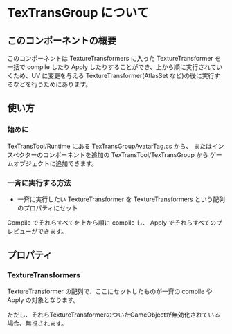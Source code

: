 # TexTransGroup について

## このコンポーネントの概要

このコンポーネントは TextureTransformers に入った TextureTransformer を一括で compile したり
Apply したりすることができ、上から順に実行されていくため、UV に変更を与える TextureTransformer(AtlasSet など)の後に実行するなどを行うためにあります。

## 使い方

### 始めに

TexTransTool/Runtime にある TexTransGroupAvatarTag.cs から、
またはインスペクターのコンポーネントを追加の TexTransTool/TexTransGroup から
ゲームオブジェクトに追加できます。

### 一斉に実行する方法

- 一斉に実行したい TextureTransformer を TextureTransformers という配列のプロパティにセット

Compile でそれらすべてを上から順に compile し、
Apply でそれらすべてのプレビューができます。

## プロパティ

### TextureTransformers

TextureTransformer の配列で、ここにセットしたものが一斉の compile や Apply の対象となります。

ただし、それらTextureTransformerのついたGameObjectが無効化されている場合、無視されます。